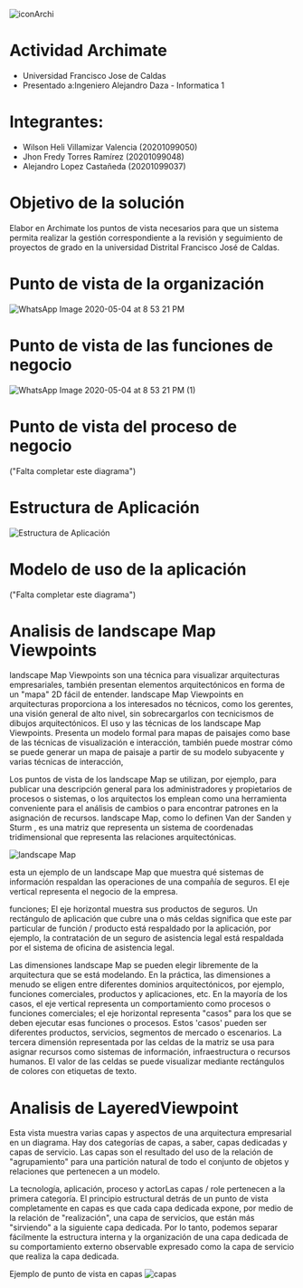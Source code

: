 ![iconArchi](https://user-images.githubusercontent.com/15526824/83423805-1dc33680-a3f1-11ea-9d41-fb7886c36d14.jpeg)

# Actividad Archimate 

- Universidad Francisco Jose de Caldas
- Presentado a:Ingeniero Alejandro Daza - Informatica 1

# Integrantes:
 - Wilson Heli Villamizar Valencia (20201099050)
 - Jhon Fredy Torres Ramírez (20201099048)
 - Alejandro Lopez Castañeda (20201099037)

# Objetivo de la solución
Elabor en Archimate los puntos de vista necesarios para que un sistema permita realizar la gestión correspondiente a la revisión y seguimiento de proyectos de grado en la universidad Distrital Francisco José de Caldas.

# Punto de vista de la organización
![WhatsApp Image 2020-05-04 at 8 53 21 PM](https://user-images.githubusercontent.com/28465837/81029280-ed1bcb80-8e49-11ea-98db-33011df1f406.jpeg)
# Punto de vista de las funciones de negocio
![WhatsApp Image 2020-05-04 at 8 53 21 PM (1)](https://user-images.githubusercontent.com/28465837/81029328-0fade480-8e4a-11ea-8828-ebab305c50c0.jpeg)
# Punto de vista del proceso de negocio
("Falta completar este diagrama")
# Estructura de Aplicación
![Estructura de Aplicación](https://user-images.githubusercontent.com/42079368/82276677-87503900-994b-11ea-9aca-899b3910b6f9.jpg)
# Modelo de uso de la aplicación
("Falta completar este diagrama")
# Analisis de  landscape Map Viewpoints 

landscape Map Viewpoints son una técnica para visualizar arquitecturas empresariales, también presentan elementos arquitectónicos en forma de un "mapa" 2D fácil de entender. 
landscape Map Viewpoints en arquitecturas proporciona a los interesados no técnicos, como los gerentes, una visión general de alto nivel, sin sobrecargarlos con tecnicismos de dibujos arquitectónicos.
El uso y las técnicas de los landscape Map Viewpoints. Presenta un modelo formal para mapas de paisajes como base de las técnicas de visualización e interacción, también puede mostrar cómo se puede generar un mapa de paisaje a partir de su modelo subyacente y varias técnicas de interacción, 

Los puntos de vista de los landscape Map se utilizan, por ejemplo, para publicar una descripción general para los administradores y propietarios de procesos o sistemas, o los arquitectos los emplean como una herramienta conveniente para el análisis de cambios o para encontrar patrones en la asignación de recursos. landscape Map, como lo definen Van der Sanden y Sturm , es una matriz que representa un sistema de coordenadas tridimensional que representa las relaciones arquitectónicas. 

![landscape Map ](https://user-images.githubusercontent.com/28465837/83329251-0ac43100-a24e-11ea-883d-54d4f9eb4e39.png)

esta un ejemplo de un landscape Map que muestra qué sistemas de información respaldan las operaciones de una compañía de seguros. El eje vertical representa el negocio de la empresa.

funciones; El eje horizontal muestra sus productos de seguros. Un rectángulo de aplicación que cubre una o más celdas significa que este par particular de función / producto está respaldado por la aplicación, por ejemplo, la contratación de un seguro de asistencia legal está respaldada por el sistema de oficina de asistencia legal.

Las dimensiones landscape Map se pueden elegir libremente de la arquitectura que se está modelando. En la práctica, las dimensiones a menudo se eligen entre diferentes dominios arquitectónicos, por ejemplo, funciones comerciales, productos y aplicaciones, etc. En la mayoría de los casos, el eje vertical representa un comportamiento como procesos o funciones comerciales; el eje horizontal representa "casos" para los que se deben ejecutar esas funciones o procesos. Estos 'casos' pueden ser diferentes productos, servicios, segmentos de mercado o escenarios. La tercera dimensión representada por las celdas de la matriz se usa para asignar recursos como sistemas de información, infraestructura o recursos humanos. El valor de las celdas se puede visualizar mediante rectángulos de colores con etiquetas de texto.
 
 
# Analisis de LayeredViewpoint


Esta vista muestra varias capas y aspectos de una arquitectura empresarial en un diagrama. Hay dos categorías de capas, a saber, capas dedicadas y capas de servicio. Las capas son el resultado del uso de la relación de "agrupamiento" para una partición natural de todo el conjunto de objetos y relaciones que pertenecen a un modelo.


La tecnología, aplicación, proceso y actorLas capas / role pertenecen a la primera categoría. El principio estructural detrás de un punto de vista completamente en capas es que cada capa dedicada expone, por medio de la relación de "realización", una capa de servicios, que están más "sirviendo" a la siguiente capa dedicada. Por lo tanto, podemos separar fácilmente la estructura interna y la organización de una capa dedicada de su comportamiento externo observable expresado como la capa de servicio que realiza la capa dedicada.


Ejemplo de punto de vista en capas
![capas](https://user-images.githubusercontent.com/28465837/83329891-88d60700-a251-11ea-8f14-c55f7b920dc8.png)


